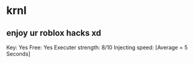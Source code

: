# krnl
enjoy ur roblox hacks xd
-------------------------------
Key: Yes
Free: Yes
Executer strength: 8/10
Injecting speed: [Average = 5 Seconds]
